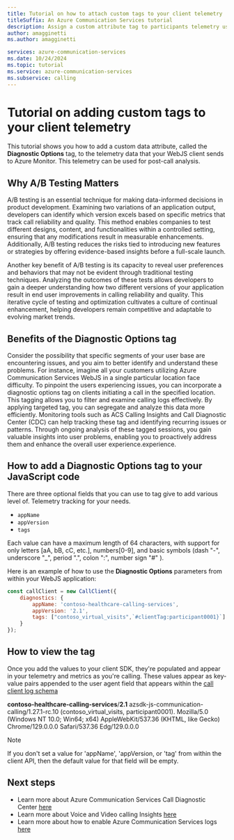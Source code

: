 ```yaml
---
title: Tutorial on how to attach custom tags to your client telemetry
titleSuffix: An Azure Communication Services tutorial
description: Assign a custom attribute tag to participants telemetry using the calling SDK.
author: amagginetti
ms.author: amagginetti

services: azure-communication-services
ms.date: 10/24/2024
ms.topic: tutorial
ms.service: azure-communication-services
ms.subservice: calling
---
```


# Tutorial on adding custom tags to your client telemetry
This tutorial shows you how to add a custom data attribute, called the **Diagnostic Options** tag, to the telemetry data that your WebJS client sends to Azure Monitor. This telemetry can be used for post-call analysis.

## Why A/B Testing Matters
A/B testing is an essential technique for making data-informed decisions in product development. Examining two variations of an application output, developers can identify which version excels based on specific metrics that track call reliability and quality. This method enables companies to test different designs, content, and functionalities within a controlled setting, ensuring that any modifications result in measurable enhancements. Additionally, A/B testing reduces the risks tied to introducing new features or strategies by offering evidence-based insights before a full-scale launch.

Another key benefit of A/B testing is its capacity to reveal user preferences and behaviors that may not be evident through traditional testing techniques. Analyzing the outcomes of these tests allows developers to gain a deeper understanding how two different versions of your application result in end user improvements in calling reliability and quality. This iterative cycle of testing and optimization cultivates a culture of continual enhancement, helping developers remain competitive and adaptable to evolving market trends.

## Benefits of the Diagnostic Options tag
Consider the possibility that specific segments of your user base are encountering issues, and you aim to better identify and understand these problems. For instance, imagine all your customers utilizing Azure Communication Services WebJS in a single particular location face difficulty. To pinpoint the users experiencing issues, you can incorporate a diagnostic options tag on clients initiating a call in the specified location. This tagging allows you to filter and examine calling logs effectively. By applying targeted tag, you can segregate and analyze this data more efficiently. Monitoring tools such as ACS Calling Insights and Call Diagnostic Center (CDC) can help tracking these tag and identifying recurring issues or patterns. Through ongoing analysis of these tagged sessions, you gain valuable insights into user problems, enabling you to proactively address them and enhance the overall user experience.experience.

## How to add a Diagnostic Options tag to your JavaScript code
There are three optional fields that you can use to tag give to add various level of. Telemetry tracking for your needs.
- `appName`
- `appVersion`
- `tags`

Each value can have a maximum length of 64 characters, with support for only letters [aA, bB, cC, etc.], numbers[0-9], and basic symbols (dash "-", underscore "_", period ".", colon ":", number sign "#" ).

Here is an example of how to use the **Diagnostic Options** parameters from within your WebJS application:
```js
const callClient = new CallClient({
    diagnostics: {
        appName: 'contoso-healthcare-calling-services',
        appVersion: '2.1',
        tags: ["contoso_virtual_visits",`#clientTag:participant0001}`]
    }
});
```

## How to view the tag
Once you add the values to your client SDK, they're populated and appear in your telemetry and metrics as you're calling. These values appear as key-value pairs appended to the user agent field that appears within the [call client log schema](../../concepts/analytics/logs/voice-and-video-logs.md#call-client-operations-log-schema)

**contoso-healthcare-calling-services**/**2.1** azsdk-js-communication-calling/1.27.1-rc.10 (contoso_virtual_visits, participant0001). Mozilla/5.0 (Windows NT 10.0; Win64; x64) AppleWebKit/537.36 (KHTML, like Gecko) Chrome/129.0.0.0 Safari/537.36 Edg/129.0.0.0

> [!NOTE]
> If you don't set a value for 'appName', 'appVersion, or 'tag' from within the client API, then the default value for that field will be empty.

## Next steps
- Learn more about Azure Communication Services Call Diagnostic Center [here](../../concepts//voice-video-calling/call-diagnostics.md)
- Learn more about Voice and Video calling Insights [here](../../concepts/analytics/insights/voice-and-video-insights.md)
- Learn more about how to enable Azure Communication Services logs [here](../../concepts/analytics/enable-logging.md)
